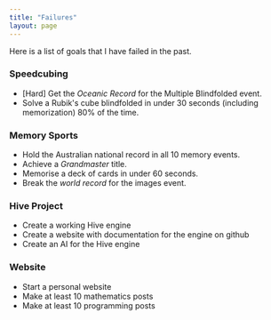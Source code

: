 ```yaml
---
title: "Failures"
layout: page
---
```


Here is a list of goals that I have failed in the past.

### Speedcubing

  - \[Hard] Get the *Oceanic Record* for the Multiple Blindfolded event.
  - Solve a Rubik's cube blindfolded in under 30 seconds (including memorization) 80% of the time.

### Memory Sports

  - Hold the Australian national record in all 10 memory events.
  - Achieve a *Grandmaster* title.
  - Memorise a deck of cards in under 60 seconds.
  - Break the *world record* for the images event.

### Hive Project

  - Create a working Hive engine
  - Create a website with documentation for the engine on github
  - Create an AI for the Hive engine

### Website

  - Start a personal website
  - Make at least 10 mathematics posts
  - Make at least 10 programming posts
